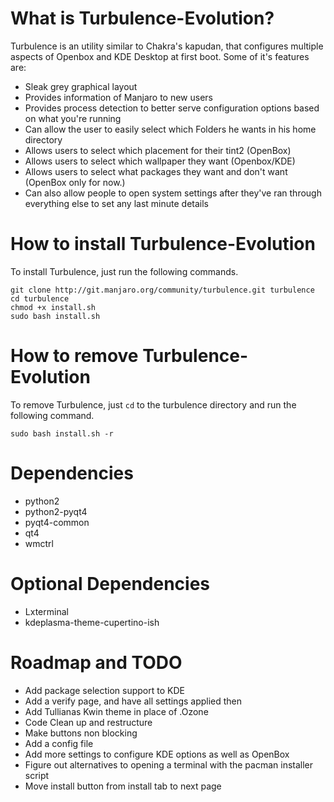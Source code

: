 # What is Turbulence-Evolution?

Turbulence is an utility similar to Chakra's kapudan, that
configures multiple aspects of Openbox and KDE Desktop at 
first boot. Some of it's features are:

* Sleak grey graphical layout
* Provides information of Manjaro to new users
* Provides process detection to better serve configuration options based on what you're running
* Can allow the user to easily select which Folders he wants in his home directory
* Allows users to select which placement for their tint2 (OpenBox)
* Allows users to select which wallpaper they want (Openbox/KDE)
* Allows users to select what packages they want and don't want (OpenBox only for now.)
* Can also allow people to open system settings after they've ran through everything else to set any last minute details

# How to install Turbulence-Evolution

To install Turbulence, just run the following commands.

```
git clone http://git.manjaro.org/community/turbulence.git turbulence
cd turbulence
chmod +x install.sh
sudo bash install.sh
```

# How to remove Turbulence-Evolution

To remove Turbulence, just `cd` to the turbulence directory and run the following command.

```
sudo bash install.sh -r
```

# Dependencies

* python2
* python2-pyqt4
* pyqt4-common
* qt4
* wmctrl

# Optional Dependencies

* Lxterminal
* kdeplasma-theme-cupertino-ish

# Roadmap and TODO

* Add package selection support to KDE
* Add a verify page, and have all settings applied then
* Add Tullianas Kwin theme in place of .Ozone
* Code Clean up and restructure
* Make buttons non blocking
* Add a config file
* Add more settings to configure KDE options as well as OpenBox
* Figure out alternatives to opening a terminal with the pacman installer script
* Move install button from install tab to next page